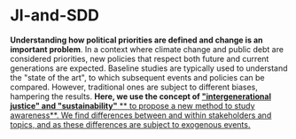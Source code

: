# JI-and-SDD
**Understanding how political priorities are defined and change is an important problem**. In a context where climate change and public debt are considered priorities, new policies that respect both future and current generations are expected.
Baseline studies are typically used to understand the "state of the art", to which subsequent events and policies can be compared. However, traditional ones are subject to different biases, hampering the results. **Here, we use the concept of <u>"intergenerational justice" and "sustainability"<u>** ** to propose a new method to study awareness**. We find differences between and within stakeholders and topics, and as these differences are subject to exogenous events.
